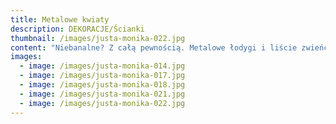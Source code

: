 ```yaml
---
title: Metalowe kwiaty
description: DEKORACJE/Ścianki
thumbnail: /images/justa-monika-022.jpg
content: "Niebanalne? Z całą pewnością. Metalowe łodygi i liście zwieńczone papierowymi kwiatami. Idealna dekoracja każdej plenerowej imprezy. Zaskoczy wszystkich gości.\r\n\n\r\n\n•\t materiał: łodygi wykonane z metalowego, skręconego pręta, kwiaty wykonane z papieru\r\n\n•\t kolor łodyg i liści: zielony\r\n\n•\t kolor kwiatów: ecru, środki kwiatów w kolorze starego złota\r\n\n•\t aranżacja składa się z 5 kwiatów\r\n\n•\twysokość łodyg (bez kwiatów): 180cm, 160cm, 140cm, 120cm, 100cm\r\n\n•\tcena wypożyczenia: 800 zł\r\n\n•\ttransport na terenie Wrocławia - gratis, poza terenem Wrocławia wyceniany jest indywidualnie\r\n\n•\tistnieje możliwość odbioru osobistego  \r\n\n•\tsprawdź dostępność w kalendarzu i dokonaj wstępnej rezerwacji\r\n\n•\twięcej  informacji znajdziesz w zakładce JAK DZIAŁAMY"
images:
  - image: /images/justa-monika-014.jpg
  - image: /images/justa-monika-017.jpg
  - image: /images/justa-monika-018.jpg
  - image: /images/justa-monika-021.jpg
  - image: /images/justa-monika-022.jpg
---
```


